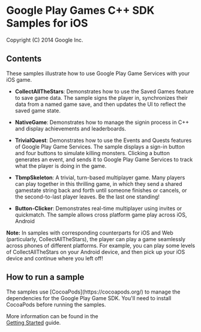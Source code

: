 Google Play Games C++ SDK Samples for iOS
=========================================

Copyright (C) 2014 Google Inc.

<h2>Contents</h2>

These samples illustrate how to use Google Play Game Services with your iOS game.

* **CollectAllTheStars**: Demonstrates how to use the Saved Games feature to save game data. The sample signs the player in, synchronizes their data from a named game save, and then updates the UI to reflect the saved game state.

* **NativeGame**: Demonstrates how to manage the signin process in C++ and display achievements and leaderboards.

* **TrivialQuest**: Demonstrates how to use the Events and Quests features of Google Play Game Services. The sample displays a sign-in button and four buttons to simulate killing monsters. Clicking a button generates an event, and sends it to Google Play Game Services to track what the player is doing in the game.

* **TbmpSkeleton**: A trivial, turn-based multiplayer game.  Many players can play together in this thrilling game, in which they send a shared gamestate string back and forth until someone finishes or cancels, or the second-to-last player leaves. Be the last one standing!

* **Button-Clicker**: Demonstrates real-time multiplayer using invites or quickmatch. The sample allows cross platform game play across iOS, Android

**Note:** In samples with corresponding counterparts for iOS and Web (particularly, CollectAllTheStars), the player can play a game seamlessly across phones of different platforms. For example, you can play some levels of CollectAllTheStars on your Android device, and then pick up your iOS device and continue where you left off! 

<h2>How to run a sample</h2>
The samples use [CocoaPods](https://cocoapods.org/) to manage the dependencies for the Google Play Game SDK.  You'll need to install CocoaPods before running the samples.

More information can be found in the  
[Getting Started](https://developers.google.com/games/services/cpp/GettingStartedNativeClient) guide.
